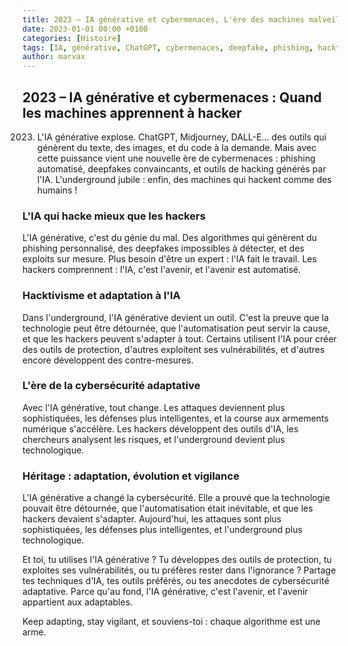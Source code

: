 ```yaml
---
title: 2023 – IA générative et cybermenaces, L'ère des machines malveillantes
date: 2023-01-01 00:00 +0100
categories: [Histoire]
tags: [IA, générative, ChatGPT, cybermenaces, deepfake, phishing, hacktivisme, underground]
author: marvax
---
```


## 2023 – IA générative et cybermenaces : Quand les machines apprennent à hacker

2023. L'IA générative explose. ChatGPT, Midjourney, DALL-E... des outils qui génèrent du texte, des images, et du code à la demande. Mais avec cette puissance vient une nouvelle ère de cybermenaces : phishing automatisé, deepfakes convaincants, et outils de hacking générés par l'IA. L'underground jubile : enfin, des machines qui hackent comme des humains !

### L'IA qui hacke mieux que les hackers

L'IA générative, c'est du génie du mal. Des algorithmes qui génèrent du phishing personnalisé, des deepfakes impossibles à détecter, et des exploits sur mesure. Plus besoin d'être un expert : l'IA fait le travail. Les hackers comprennent : l'IA, c'est l'avenir, et l'avenir est automatisé.

### Hacktivisme et adaptation à l'IA

Dans l'underground, l'IA générative devient un outil. C'est la preuve que la technologie peut être détournée, que l'automatisation peut servir la cause, et que les hackers peuvent s'adapter à tout. Certains utilisent l'IA pour créer des outils de protection, d'autres exploitent ses vulnérabilités, et d'autres encore développent des contre-mesures.

### L'ère de la cybersécurité adaptative

Avec l'IA générative, tout change. Les attaques deviennent plus sophistiquées, les défenses plus intelligentes, et la course aux armements numérique s'accélère. Les hackers développent des outils d'IA, les chercheurs analysent les risques, et l'underground devient plus technologique.

### Héritage : adaptation, évolution et vigilance

L'IA générative a changé la cybersécurité. Elle a prouvé que la technologie pouvait être détournée, que l'automatisation était inévitable, et que les hackers devaient s'adapter. Aujourd'hui, les attaques sont plus sophistiquées, les défenses plus intelligentes, et l'underground plus technologique.

Et toi, tu utilises l'IA générative ? Tu développes des outils de protection, tu exploites ses vulnérabilités, ou tu préfères rester dans l'ignorance ? Partage tes techniques d'IA, tes outils préférés, ou tes anecdotes de cybersécurité adaptative. Parce qu'au fond, l'IA générative, c'est l'avenir, et l'avenir appartient aux adaptables.

Keep adapting, stay vigilant, et souviens-toi : chaque algorithme est une arme.
